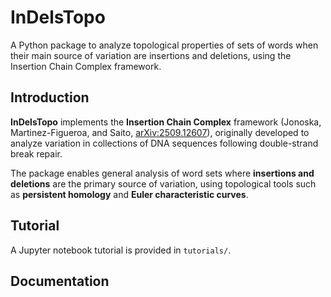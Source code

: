 # InDelsTopo 
A Python package to analyze topological properties of sets of words when their main source of variation are insertions and deletions, using the Insertion Chain Complex framework.

## Introduction

**InDelsTopo** implements the **Insertion Chain Complex** framework (Jonoska, Martinez-Figueroa, and Saito, [arXiv:2509.12607](https://arxiv.org/abs/2509.12607)), originally developed to analyze variation in collections of DNA sequences following double-strand break repair. 

The package enables general analysis of word sets where **insertions and deletions** are the primary source of variation, using topological tools such as **persistent homology** and **Euler characteristic curves**. 


## Tutorial

A Jupyter notebook tutorial is provided in `tutorials/`.


## Documentation


